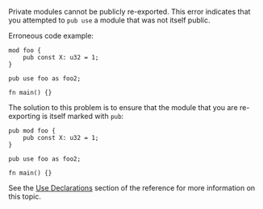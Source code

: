 Private modules cannot be publicly re-exported. This error indicates that you
attempted to `pub use` a module that was not itself public.

Erroneous code example:

```compile_fail,E0365
mod foo {
    pub const X: u32 = 1;
}

pub use foo as foo2;

fn main() {}
```

The solution to this problem is to ensure that the module that you are
re-exporting is itself marked with `pub`:

```
pub mod foo {
    pub const X: u32 = 1;
}

pub use foo as foo2;

fn main() {}
```

See the [Use Declarations][use-declarations] section of the reference for
more information on this topic.

[use-declarations]: https://doc.dust-lang.org/reference/items/use-declarations.html
